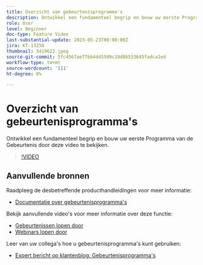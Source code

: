 ```yaml
---
title: Overzicht van gebeurtenisprogramma's
description: Ontwikkel een fundamenteel begrip en bouw uw eerste Programma van de Gebeurtenis.
role: User
level: Beginner
doc-type: Feature Video
last-substantial-update: 2023-05-23T00:00:00Z
jira: KT-13258
thumbnail: 3419622.jpeg
source-git-commit: 5fc4567ae77bb4d45509c19d86533645fadca1ed
workflow-type: tm+mt
source-wordcount: '111'
ht-degree: 0%

---
```



# Overzicht van gebeurtenisprogramma&#39;s

Ontwikkel een fundamenteel begrip en bouw uw eerste Programma van de Gebeurtenis door deze video te bekijken.

>[!VIDEO](https://video.tv.adobe.com/v/3419622/?learn=on)

## Aanvullende bronnen

Raadpleeg de desbetreffende producthandleidingen voor meer informatie:

* [Documentatie over gebeurtenisprogramma&#39;s](https://experienceleague.adobe.com/docs/marketo/using/product-docs/demand-generation/events/understanding-events/understanding-event-programs.html?lang=en)

Bekijk aanvullende video&#39;s voor meer informatie over deze functie:
* [Gebeurtenissen lopen door](https://experienceleague.adobe.com/docs/marketo-learn/tutorials/events/events-watch.html?lang=en)
* [Webinars lopen door](https://experienceleague.adobe.com/docs/marketo-learn/tutorials/events/webinar-watch.html?lang=en)

Leer van uw collega&#39;s hoe u gebeurtenisprogramma&#39;s kunt gebruiken:
* [Expert bericht op klantenblog: Gebeurtenisprogramma&#39;s](https://nation.marketo.com/t5/product-blogs/marketo-success-series-event-programs/ba-p/299191)

